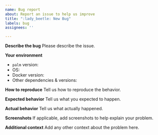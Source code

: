 ```yaml
---
name: Bug report
about: Report an issue to help us improve
title: ":lady_beetle: New Bug"
labels: bug
assignees: ''

---
```


**Describe the bug**
Please describe the issue.

**Your environment**
- `palm` version: 
- OS: 
- Docker version:
- Other dependencies & versions:

**How to reproduce**
Tell us how to reproduce the behavior.

**Expected behavior**
Tell us what you expected to happen.

**Actual behavior**
Tell us what actually happened.

**Screenshots**
If applicable, add screenshots to help explain your problem.

**Additional context**
Add any other context about the problem here.
